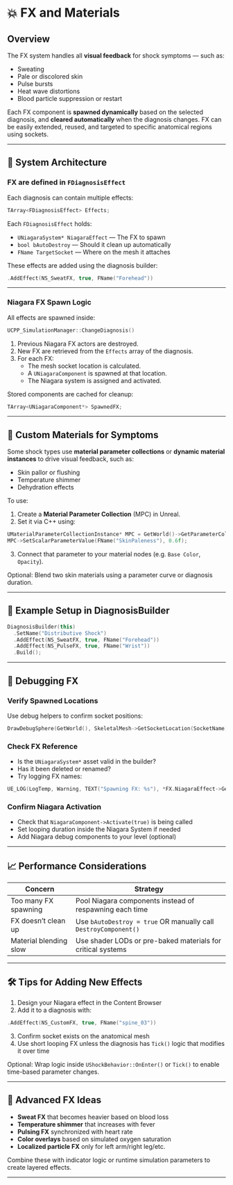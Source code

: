 # 💥 FX and Materials

## Overview

The FX system handles all **visual feedback** for shock symptoms — such as:
- Sweating
- Pale or discolored skin
- Pulse bursts
- Heat wave distortions
- Blood particle suppression or restart

Each FX component is **spawned dynamically** based on the selected diagnosis, and **cleared automatically** when the diagnosis changes. FX can be easily extended, reused, and targeted to specific anatomical regions using sockets.

---

## 🧱 System Architecture

### FX are defined in `FDiagnosisEffect`

Each diagnosis can contain multiple effects:

```cpp
TArray<FDiagnosisEffect> Effects;
```

Each `FDiagnosisEffect` holds:
- `UNiagaraSystem* NiagaraEffect` — The FX to spawn
- `bool bAutoDestroy` — Should it clean up automatically
- `FName TargetSocket` — Where on the mesh it attaches

These effects are added using the diagnosis builder:

```cpp
.AddEffect(NS_SweatFX, true, FName("Forehead"))
```

---

### Niagara FX Spawn Logic

All effects are spawned inside:

```cpp
UCPP_SimulationManager::ChangeDiagnosis()
```

1. Previous Niagara FX actors are destroyed.
2. New FX are retrieved from the `Effects` array of the diagnosis.
3. For each FX:
   - The mesh socket location is calculated.
   - A `UNiagaraComponent` is spawned at that location.
   - The Niagara system is assigned and activated.

Stored components are cached for cleanup:

```cpp
TArray<UNiagaraComponent*> SpawnedFX;
```

---

## 🎨 Custom Materials for Symptoms

Some shock types use **material parameter collections** or **dynamic material instances** to drive visual feedback, such as:
- Skin pallor or flushing
- Temperature shimmer
- Dehydration effects

To use:
1. Create a **Material Parameter Collection** (MPC) in Unreal.
2. Set it via C++ using:
```cpp
UMaterialParameterCollectionInstance* MPC = GetWorld()->GetParameterCollectionInstance(MyCollection);
MPC->SetScalarParameterValue(FName("SkinPaleness"), 0.6f);
```

3. Connect that parameter to your material nodes (e.g. `Base Color`, `Opacity`).

Optional: Blend two skin materials using a parameter curve or diagnosis duration.

---

## 🔧 Example Setup in DiagnosisBuilder

```cpp
DiagnosisBuilder(this)
  .SetName("Distributive Shock")
  .AddEffect(NS_SweatFX, true, FName("Forehead"))
  .AddEffect(NS_PulseFX, true, FName("Wrist"))
  .Build();
```

---

## 🧪 Debugging FX

### Verify Spawned Locations

Use debug helpers to confirm socket positions:

```cpp
DrawDebugSphere(GetWorld(), SkeletalMesh->GetSocketLocation(SocketName), 10.0f, 12, FColor::Blue, false, 5.0f);
```

### Check FX Reference

- Is the `UNiagaraSystem*` asset valid in the builder?
- Has it been deleted or renamed?
- Try logging FX names:

```cpp
UE_LOG(LogTemp, Warning, TEXT("Spawning FX: %s"), *FX.NiagaraEffect->GetName());
```

### Confirm Niagara Activation

- Check that `NiagaraComponent->Activate(true)` is being called
- Set looping duration inside the Niagara System if needed
- Add Niagara debug components to your level (optional)

---

## 📈 Performance Considerations

| Concern                 | Strategy                                                   |
|-------------------------|------------------------------------------------------------|
| Too many FX spawning    | Pool Niagara components instead of respawning each time    |
| FX doesn’t clean up     | Use `bAutoDestroy = true` OR manually call `DestroyComponent()` |
| Material blending slow  | Use shader LODs or pre-baked materials for critical systems |

---

## 🛠 Tips for Adding New Effects

1. Design your Niagara effect in the Content Browser
2. Add it to a diagnosis with:
```cpp
.AddEffect(NS_CustomFX, true, FName("spine_03"))
```
3. Confirm socket exists on the anatomical mesh
4. Use short looping FX unless the diagnosis has `Tick()` logic that modifies it over time

Optional: Wrap logic inside `UShockBehavior::OnEnter()` or `Tick()` to enable time-based parameter changes.

---

## 🧩 Advanced FX Ideas

- **Sweat FX** that becomes heavier based on blood loss
- **Temperature shimmer** that increases with fever
- **Pulsing FX** synchronized with heart rate
- **Color overlays** based on simulated oxygen saturation
- **Localized particle FX** only for left arm/right leg/etc.

Combine these with indicator logic or runtime simulation parameters to create layered effects.

---
